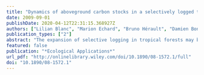 ```yaml
---
title: "Dynamics of aboveground carbon stocks in a selectively logged tropical forest"
date: 2009-09-01
publishDate: 2020-04-12T22:31:15.368927Z
authors: ["Lilian Blanc", "Marion Echard", "Bruno Hérault", "Damien Bonal", "Eric Marcon", "Jérôme Chave", "Christopher Baraloto"]
publication_types: ["2"]
abstract: "The expansion of selective logging in tropical forests may be an important source of global carbon emissions. However, the effects of logging practices on the carbon cycle have never been quantified over long periods of time. We followed the fate of more than 60 000 tropical trees over 23 years to assess changes in aboveground carbon stocks in 48 1.56-ha plots in French Guiana that represent a gradient of timber harvest intensities, with and without intensive timber stand improvement (TSI) treatments to stimulate timber tree growth. Conventional selective logging led to emissions equivalent to more than a third of aboveground carbon stocks in plots without TSI (85 Mg C/ha), while plots with TSI lost more than one-half of aboveground carbon stocks (142 Mg C/ha). Within 20 years of logging, plots without TSI sequestered aboveground carbon equivalent to more than 80% of aboveground carbon lost to logging (-70.7 Mg C/ha), and our simulations predicted an equilibrium aboveground carbon balance within 45 years of logging. In contrast, plots with intensive TSI are predicted to require more than 100 years to sequester aboveground carbon lost to emissions. These results indicate that in some tropical forests aboveground carbon storage can be recovered within half a century after conventional logging at moderate harvest intensities."
featured: false
publication: "*Ecological Applications*"
url_pdf: "http://onlinelibrary.wiley.com/doi/10.1890/08-1572.1/full"
doi: "10.1890/08-1572.1"
---
```


